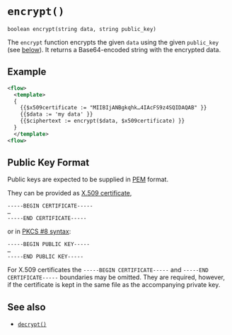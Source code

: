 # `encrypt()`

```
boolean encrypt(string data, string public_key)
```

The `encrypt` function encrypts the given `data` using the given `public_key` (see [below](#public-key-format)).
It returns a Base64-encoded string with the encrypted data.

## Example

```xml
<flow>
  <template>
  {
    {{$x509certificate := "MIIBIjANBgkqhk…4IAcFS9z4SQIDAQAB" }}
    {{$data := 'my data' }}
    {{$ciphertext := encrypt($data, $x509certificate) }}
  }
  </template>
<flow>
```

## Public Key Format

Public keys are expected to be supplied in [PEM](https://en.wikipedia.org/wiki/Privacy-Enhanced_Mail) format.

They can be provided as [X.509 certificate](https://en.wikipedia.org/wiki/X.509),

```
-----BEGIN CERTIFICATE-----
…
-----END CERTIFICATE-----
```

or in [PKCS #8 syntax](https://en.wikipedia.org/wiki/PKCS_8):

```
-----BEGIN PUBLIC KEY-----
…
-----END PUBLIC KEY-----
```

For X.509 certificates the `-----BEGIN CERTIFICATE-----` and
`-----END CERTIFICATE-----` boundaries may be omitted.
They are required, however, if the certificate is kept in the same file as the
accompanying private key.

## See also

* [`decrypt()`](decrypt.md)
